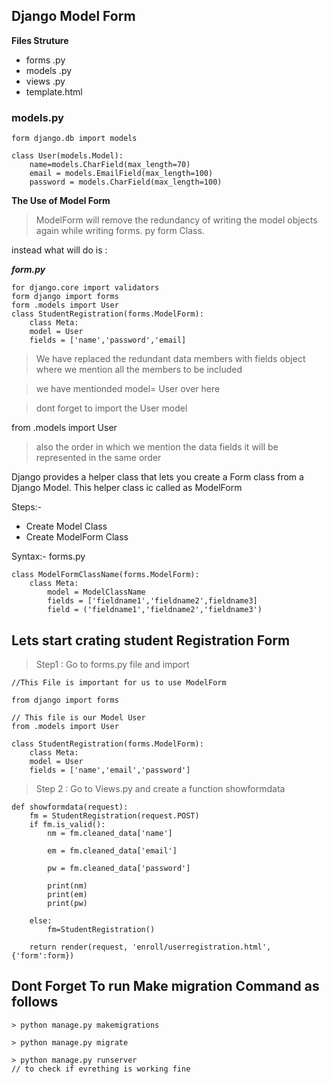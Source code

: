 
## Django Model Form 

**Files Struture**

* forms .py
* models .py
* views .py
* template.html 

### models.py ### 

    form django.db import models

    class User(models.Model):
        name=models.CharField(max_length=70)
        email = models.EmailField(max_length=100)
        password = models.CharField(max_length=100)


**The Use of Model Form**

> ModelForm will remove the redundancy of writing the model objects again while writing forms. py form Class.

instead what will do is :


***form.py***

    for django.core import validators
    form django import forms
    form .models import User
    class StudentRegistration(forms.ModelForm):
        class Meta:
        model = User
        fields = ['name','password','email]

> We have replaced the redundant data members with fields object where we mention all the members to be included

> we have mentionded 
    model= User over here 

> dont forget to import the User model

from .models import User


> also the order in which we mention the data fields it will be represented in the same order




Django provides a helper class that lets you create a Form class from a Django Model. This helper class ic called as ModelForm


Steps:-

* Create Model Class
* Create ModelForm Class

Syntax:-
forms.py


    class ModelFormClassName(forms.ModelForm):
        class Meta:
            model = ModelClassName
            fields = ['fieldname1','fieldname2',fieldname3]
            field = ('fieldname1','fieldname2','fieldname3')



## Lets start crating student Registration Form 

> Step1 : Go to forms.py file and import 

    //This File is important for us to use ModelForm

    from django import forms
    
    // This file is our Model User
    from .models import User

    class StudentRegistration(forms.ModelForm):
        class Meta:
        model = User
        fields = ['name','email','password']


> Step 2 : Go to Views.py and create a function showformdata

    def showformdata(request):
        fm = StudentRegistration(request.POST)
        if fm.is_valid():
            nm = fm.cleaned_data['name']

            em = fm.cleaned_data['email']

            pw = fm.cleaned_data['password']

            print(nm)
            print(em)
            print(pw)
        
        else:
            fm=StudentRegistration()

        return render(request, 'enroll/userregistration.html',{'form':form})


## Dont Forget To run Make migration Command as follows

    > python manage.py makemigrations

    > python manage.py migrate

    > python manage.py runserver
    // to check if evrething is working fine




